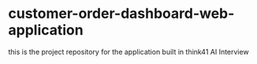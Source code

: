 # customer-order-dashboard-web-application
this is the project repository for the application built in think41 AI Interview 
